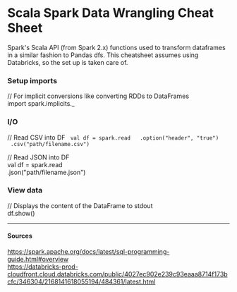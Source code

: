 # Scala Spark Data Wrangling Cheat Sheet

Spark's Scala API (from Spark 2.x) functions used to transform dataframes in a similar fashion to Pandas dfs.
This cheatsheet assumes using Databricks, so the set up is taken care of. 

### Setup imports
  
// For implicit conversions like converting RDDs to DataFrames  
import spark.implicits._  



### I/O  
  
// Read CSV into DF  
`val df = spark.read  
  .option("header", "true")  
  .csv("path/filename.csv")`

// Read JSON into DF  
val df = spark.read  
  .json("path/filename.json")  


### View data

// Displays the content of the DataFrame to stdout  
df.show()  

  
-----
  
#### Sources
https://spark.apache.org/docs/latest/sql-programming-guide.html#overview  
https://databricks-prod-cloudfront.cloud.databricks.com/public/4027ec902e239c93eaaa8714f173bcfc/346304/2168141618055194/484361/latest.html  
